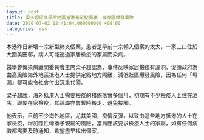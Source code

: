 ```yaml
---
layout: post
title: 梁子超促高風險地區抵港者定點隔離　減社區爆發風險
date: 2020-07-02 12:41:04.000000000 +08:00
categories: rss
---
```


本港昨日新增一宗新型肺炎個案，患者是早前一宗輸入個案的太太，一家三口住於大圍美田邨，病人可能透過家居檢疫的家屬而染病。

醫學會傳染病顧問委員會主席梁子超認為，事件反映家居檢疫有漏洞，促請政府為由高風險海外地區抵港人士提供定點地方隔離，減低社區爆發風險，因為任何「甩漏」都可能令社會付出沉重代價。

梁子超說，海外抵港人士需要檢疫的措施落實多個月，初期有不少檢疫人士住在酒店，即使在家檢疫，其親屬亦會暫時搬走，避免接觸。

他表示，目前不少海外地區，尤其美國，疫情反彈，以致由這些地方抵港的人士在家檢疫，增加隱性傳播予親屬的風險，當局應該要求檢疫人士的家屬，如有任何病徵都需要及時通知，希望盡早找出個案。
